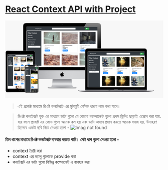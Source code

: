 # [React Context API with Project](https://react-context-pi-project.netlify.app/)

![Imag  not found ](./preview.png)

> এই প্রজেক্ট  মাধ্যমে  রিএক্ট কনটেক্সট এর   মুটামুটি বেসিক ধারণা লাভ করা যাবে। 

> রিএক্ট কনটেক্সট হুক এর মাধ্যমে    ডাটা গুলো যে কোনো কম্পোনেন্ট গুলো  প্রপস ড্রিলিং ছাড়াই  এক্সেস করা  যায়. যার ফলে প্রজেক্ট এর   কোড গুলো অনেক কম হয় এবং ডাটা আদান প্রদান করতে অনেক সহজ হয়. উদাহরণ হিসেবে  একটা  ছবি নিচে দেওয়া হলো - 
![Imag  not found ](./1_MKsF627WPxwyIBOCuz5C3w.gif)

####  তিন ধাপের  মাধ্যমে  রিএক্ট কনটেক্সট ব্যবহার করতে  পারি।  সেই ধাপ গুলো  দেওয়া হলো - 
- context তৈরী করা 
- context  এর ভ্যালু গুলোকে provide  করা 
- কনটেক্সট এর ডাটা গুলো বিভিন্ন কম্পোনেন্ট এ ব্যবহার করা 